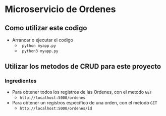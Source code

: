 # Microservicio de Ordenes

## Como utilizar este codigo

* Arrancar o ejecutar el codigo
  <ul>
    <li><code> python myapp.py </code></li>
    <li><code> python3 myapp.py </code></li>
  </ul>


## Utilizar los metodos de CRUD para este proyecto

### Ingredientes

* Para obtener todos los registros de las Ordenes, con el metodo <code>GET</code>
  <ul>
    <li> <code>http://localhost:5000/ordenes</code></li>
  </ul>
* Para obtener un registros especifico de una orden, con el metodo <code>GET</code>
  <ul>
    <li> <code>http://localhost:5000/ordenes/id</code></li>
  </ul>
